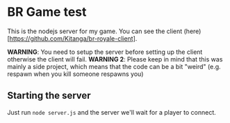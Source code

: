 # BR Game test

This is the nodejs server for my game. You can see the client (here)[https://github.com/Kitanga/br-royale-client].

**WARNING**: You need to setup the server before setting up the client otherwise the client will fail.
**WARNING 2**: Please keep in mind that this was mainly a side project, which means that the code can be a bit "weird" (e.g. respawn when you kill someone respawns you)

## Starting the server

Just run `node server.js` and the server we'll wait for a player to connect.